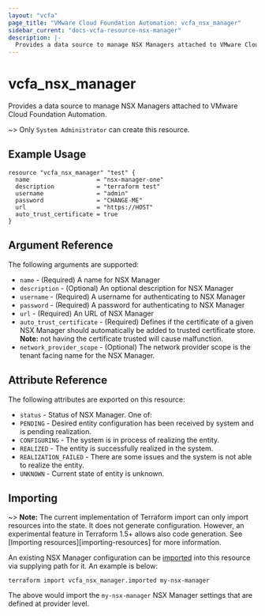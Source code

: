 ```yaml
---
layout: "vcfa"
page_title: "VMware Cloud Foundation Automation: vcfa_nsx_manager"
sidebar_current: "docs-vcfa-resource-nsx-manager"
description: |-
  Provides a data source to manage NSX Managers attached to VMware Cloud Foundation Automation.
---
```


# vcfa\_nsx\_manager

Provides a data source to manage NSX Managers attached to VMware Cloud Foundation Automation.

~> Only `System Administrator` can create this resource.

## Example Usage

```hcl
resource "vcfa_nsx_manager" "test" {
  name                   = "nsx-manager-one"
  description            = "terraform test"
  username               = "admin"
  password               = "CHANGE-ME"
  url                    = "https://HOST"
  auto_trust_certificate = true
}
```

## Argument Reference

The following arguments are supported:

- `name` - (Required) A name for NSX Manager
- `description` - (Optional) An optional description for NSX Manager
- `username` - (Required) A username for authenticating to NSX Manager
- `password` - (Required) A password for authenticating to NSX Manager
- `url` - (Required) An URL of NSX Manager
- `auto_trust_certificate` - (Required) Defines if the certificate of a given NSX Manager should
  automatically be added to trusted certificate store. **Note:** not having the certificate trusted
  will cause malfunction.
- `network_provider_scope` - (Optional) The network provider scope is the tenant facing name for the
  NSX Manager.

## Attribute Reference

The following attributes are exported on this resource:

- `status` - Status of NSX Manager. One of:
 - `PENDING` - Desired entity configuration has been received by system and is pending realization.
 - `CONFIGURING` - The system is in process of realizing the entity.
 - `REALIZED` - The entity is successfully realized in the system.
 - `REALIZATION_FAILED` - There are some issues and the system is not able to realize the entity.
 - `UNKNOWN` - Current state of entity is unknown.

## Importing

~> **Note:** The current implementation of Terraform import can only import resources into the
state. It does not generate configuration. However, an experimental feature in Terraform 1.5+ allows
also code generation. See [Importing resources][importing-resources] for more information.

An existing NSX Manager configuration can be [imported][docs-import] into this resource via
supplying path for it. An example is below:

[docs-import]: https://www.terraform.io/docs/import/

```
terraform import vcfa_nsx_manager.imported my-nsx-manager
```

The above would import the `my-nsx-manager` NSX Manager settings that are defined at provider
level.
